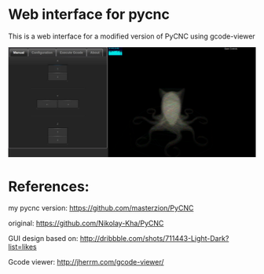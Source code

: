 # Web interface for pycnc

This is a web interface for a modified version of PyCNC using gcode-viewer


![Screenshot](https://github.com/masterzion/pycncweb/blob/master/doc/screen.png)


# References:

my pycnc version: https://github.com/masterzion/PyCNC

original:  https://github.com/Nikolay-Kha/PyCNC

GUI design based on: http://dribbble.com/shots/711443-Light-Dark?list=likes

Gcode viewer: http://jherrm.com/gcode-viewer/
